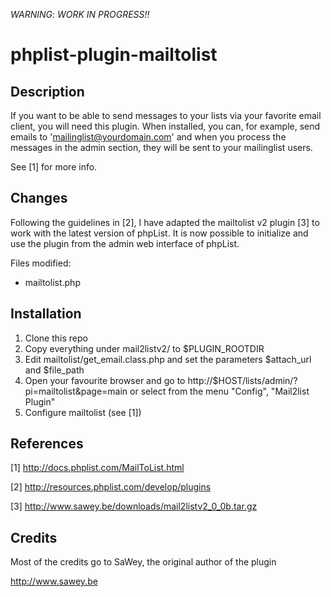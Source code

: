 *WARNING*: _WORK IN PROGRESS!!_

phplist-plugin-mailtolist
=========================


Description
-----------
If you want to be able to send messages to your lists via your favorite email client, you will need this plugin.
When installed, you can, for example, send emails to 'mailinglist@yourdomain.com' and when you process the messages in the admin section, they will be sent to your mailinglist users.

See [1] for more info.


Changes
-------

Following the guidelines in [2], I have adapted the mailtolist v2 plugin [3] to work with the latest version of phpList.
It is now possible to initialize and use the plugin from the admin web interface of phpList.

Files modified:
 - mailtolist.php


Installation
------------

1. Clone this repo
2. Copy everything under mail2listv2/ to $PLUGIN_ROOTDIR
3. Edit mailtolist/get_email.class.php and set the parameters $attach_url and $file_path
4. Open your favourite browser and go to http://$HOST/lists/admin/?pi=mailtolist&page=main or select from the menu "Config", "Mail2list Plugin"
5. Configure mailtolist (see [1])


References
----------

[1] http://docs.phplist.com/MailToList.html

[2] http://resources.phplist.com/develop/plugins

[3] http://www.sawey.be/downloads/mail2listv2_0_0b.tar.gz


Credits
-------
Most of the credits go to SaWey, the original author of the plugin

http://www.sawey.be
